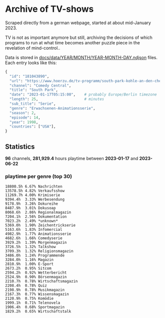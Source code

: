 # Archive of TV-shows

Scraped directly from a german webpage, started at about mid-January 2023.

TV is not as important anymore but still, archiving the decisions of which programs to run at what time
becomes another puzzle piece in the revelation of mind-control.. 

Data is stored in [docs/data/YEAR/MONTH/YEAR-MONTH-DAY.ndjson](docs/data/) files. 
Each entry looks like this:

```python
{
  "id": "181043890", 
  "url": "https://www.hoerzu.de/tv-programm/south-park-kohle-an-den-chefkoch/bid_181043890/", 
  "channel": "Comedy Central", 
  "title": "South Park", 
  "date": "2023-01-17T05:15:00",    # probably Europe/Berlin timezone 
  "length": 25,                     # minutes 
  "sub_title": "Serie", 
  "genre": "Erwachsenen-Animationsserie", 
  "season": 2, 
  "episode": 14, 
  "year": 1998, 
  "countries": ["USA"],
}
```

## Statistics

**96** channels, **281,929.4** hours playtime between **2023-01-17** and **2023-06-22**


### playtime per genre (top 30)

    18800.5h 6.67% Nachrichten
    13578.5h 4.82% Verkaufsshow
    11269.7h 4.00% Krimiserie
    9394.4h  3.33% Werbesendung
    9178.9h  3.26% Dokureihe
    8487.9h  3.01% Dokusoap
    8068.6h  2.86% Regionalmagazin
    7204.1h  2.56% Dokumentation
    7023.2h  2.49% *unknown*
    5369.0h  1.90% Zeichentrickserie
    5163.6h  1.83% Infomercial
    4982.9h  1.77% Animationsserie
    4682.6h  1.66% Comedyserie
    3929.2h  1.39% Morgenmagazin
    3726.5h  1.32% Talkshow
    3709.3h  1.32% Religionsmagazin
    3486.0h  1.24% Programmende
    3284.0h  1.16% Magazin
    2810.9h  1.00% E-Sport
    2673.2h  0.95% Sitcom
    2594.2h  0.92% Wetterbericht
    2524.9h  0.90% Börsenmagazin
    2210.7h  0.78% Wirtschaftsmagazin
    2208.4h  0.78% Quiz
    2198.9h  0.78% Musikmagazin
    2167.3h  0.77% Wissensmagazin
    2120.9h  0.75% Komödie
    1999.1h  0.71% Telenovela
    1906.4h  0.68% Sportmagazin
    1829.2h  0.65% Wirtschaftstalk
